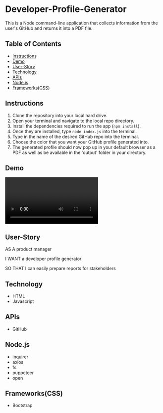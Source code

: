 # Developer-Profile-Generator

This is a Node command-line application that collects information from the user's GitHub and returns it into a PDF file.

## Table of Contents

- [Instructions](#instructions)
- [Demo](#demo)
- [User-Story](#user-story)
- [Technology](#technology)
- [APIs](#apis)
- [Node.js](#nodejs-modules)
- [Frameworks(CSS)](#frameworks-css)

## Instructions

1. Clone the repository into your local hard drive.
2. Open your terminal and navigate to the local repo directory.
3. Install the dependencies required to run the app (`npm install`).
4. Once they are installed, type `node index.js` into the terminal.
5. Type in the name of the desired GitHub repo into the terminal.
6. Choose the color that you want your GitHub profile generated into.
7. The generated profile should now pop up in your default browser as a PDF as well as be available in the 'output' folder in your directory.

## Demo

![inAction1](https://giant.gfycat.com/VacantAccurateAmericanredsquirrel.webm)

## User-Story

AS A product manager

I WANT a developer profile generator

SO THAT I can easily prepare reports for stakeholders

## Technology

- HTML
- Javascript

## APIs

- GitHub

## Node.js

- inquirer
- axios
- fs
- puppeteer
- open

## Frameworks(CSS)

- Bootstrap
